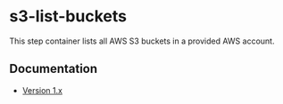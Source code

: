 # s3-list-buckets

This step container lists all AWS S3 buckets in a provided AWS account.

## Documentation

* [Version 1.x](docs/v1.md)
